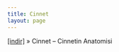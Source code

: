 ```yaml
---
title: Cinnet
layout: page
---
```


<a href="https://cloud.mail.ru/public/dc4af1ee1a69/Cinnet%20-%20Cinnetin%20Anatomisi" target="_blank">[indir]</a>  »  Cinnet &#8211; Cinnetin Anatomisi